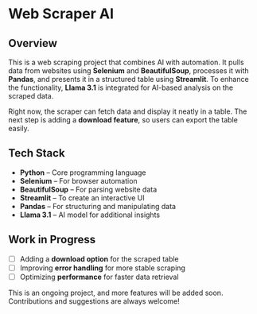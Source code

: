 # Web Scraper AI

## Overview
This is a web scraping project that combines AI with automation. It pulls data from websites using **Selenium** and **BeautifulSoup**, processes it with **Pandas**, and presents it in a structured table using **Streamlit**. To enhance the functionality, **Llama 3.1** is integrated for AI-based analysis on the scraped data.

Right now, the scraper can fetch data and display it neatly in a table. The next step is adding a **download feature**, so users can export the table easily.

## Tech Stack
- **Python** – Core programming language
- **Selenium** – For browser automation
- **BeautifulSoup** – For parsing website data
- **Streamlit** – To create an interactive UI
- **Pandas** – For structuring and manipulating data
- **Llama 3.1** – AI model for additional insights

## Work in Progress
- [ ] Adding a **download option** for the scraped table
- [ ] Improving **error handling** for more stable scraping
- [ ] Optimizing **performance** for faster data retrieval

This is an ongoing project, and more features will be added soon. Contributions and suggestions are always welcome!
